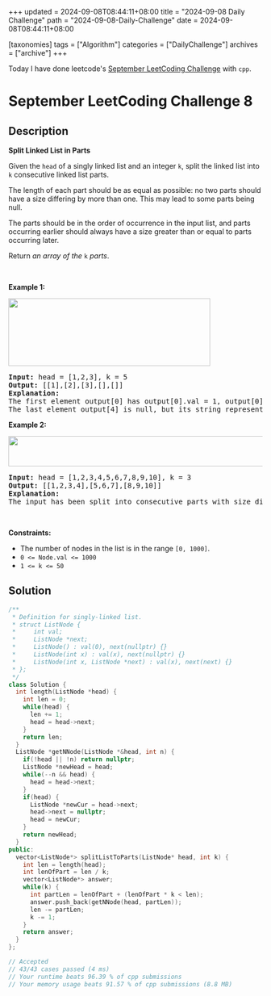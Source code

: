 +++
updated = 2024-09-08T08:44:11+08:00
title = "2024-09-08 Daily Challenge"
path = "2024-09-08-Daily-Challenge"
date = 2024-09-08T08:44:11+08:00

[taxonomies]
tags = ["Algorithm"]
categories = ["DailyChallenge"]
archives = ["archive"]
+++

Today I have done leetcode's [September LeetCoding Challenge](https://leetcode.com/problems/split-linked-list-in-parts/) with `cpp`.

<!-- more -->

# September LeetCoding Challenge 8

## Description

**Split Linked List in Parts**

<p>Given the <code>head</code> of a singly linked list and an integer <code>k</code>, split the linked list into <code>k</code> consecutive linked list parts.</p>

<p>The length of each part should be as equal as possible: no two parts should have a size differing by more than one. This may lead to some parts being null.</p>

<p>The parts should be in the order of occurrence in the input list, and parts occurring earlier should always have a size greater than or equal to parts occurring later.</p>

<p>Return <em>an array of the </em><code>k</code><em> parts</em>.</p>

<p>&nbsp;</p>
<p><strong class="example">Example 1:</strong></p>
<img alt="" src="https://assets.leetcode.com/uploads/2021/06/13/split1-lc.jpg" style="width: 400px; height: 134px;" />
<pre>
<strong>Input:</strong> head = [1,2,3], k = 5
<strong>Output:</strong> [[1],[2],[3],[],[]]
<strong>Explanation:</strong>
The first element output[0] has output[0].val = 1, output[0].next = null.
The last element output[4] is null, but its string representation as a ListNode is [].
</pre>

<p><strong class="example">Example 2:</strong></p>
<img alt="" src="https://assets.leetcode.com/uploads/2021/06/13/split2-lc.jpg" style="width: 600px; height: 60px;" />
<pre>
<strong>Input:</strong> head = [1,2,3,4,5,6,7,8,9,10], k = 3
<strong>Output:</strong> [[1,2,3,4],[5,6,7],[8,9,10]]
<strong>Explanation:</strong>
The input has been split into consecutive parts with size difference at most 1, and earlier parts are a larger size than the later parts.
</pre>

<p>&nbsp;</p>
<p><strong>Constraints:</strong></p>

<ul>
	<li>The number of nodes in the list is in the range <code>[0, 1000]</code>.</li>
	<li><code>0 &lt;= Node.val &lt;= 1000</code></li>
	<li><code>1 &lt;= k &lt;= 50</code></li>
</ul>


## Solution

``` cpp
/**
 * Definition for singly-linked list.
 * struct ListNode {
 *     int val;
 *     ListNode *next;
 *     ListNode() : val(0), next(nullptr) {}
 *     ListNode(int x) : val(x), next(nullptr) {}
 *     ListNode(int x, ListNode *next) : val(x), next(next) {}
 * };
 */
class Solution {
  int length(ListNode *head) {
    int len = 0;
    while(head) {
      len += 1;
      head = head->next;
    }
    return len;
  }
  ListNode *getNNode(ListNode *&head, int n) {
    if(!head || !n) return nullptr;
    ListNode *newHead = head;
    while(--n && head) {
      head = head->next;
    }
    if(head) {
      ListNode *newCur = head->next;
      head->next = nullptr;
      head = newCur;
    }
    return newHead;
  }
public:
  vector<ListNode*> splitListToParts(ListNode* head, int k) {
    int len = length(head);
    int lenOfPart = len / k;
    vector<ListNode*> answer;
    while(k) {
      int partLen = lenOfPart + (lenOfPart * k < len);
      answer.push_back(getNNode(head, partLen));
      len -= partLen;
      k -= 1;
    }
    return answer;
  }
};

// Accepted
// 43/43 cases passed (4 ms)
// Your runtime beats 96.39 % of cpp submissions
// Your memory usage beats 91.57 % of cpp submissions (8.8 MB)
```
